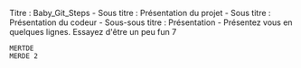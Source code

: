 Titre : Baby_Git_Steps
    - Sous titre : Présentation du projet
    - Sous titre : Présentation du codeur
        - Sous-sous titre : Présentation
            - Présentez vous en quelques lignes. Essayez d'être un peu fun 7

    MERTDE
    MERDE 2
    